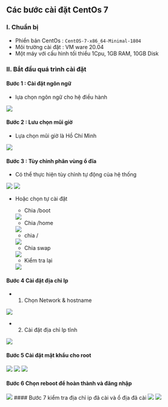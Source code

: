 ## Các bước cài đặt CentOs 7
### I. Chuẩn bị
- Phiển bản CentOs : `CentOS-7-x86_64-Minimal-1804`
- Môi trường cài đặt : VM ware 20.04
- Một máy với cấu hình tối thiểu 1Cpu, 1GB RAM, 10GB Disk
### II. Bắt đầu quá trình cài đặt
#### Bước 1 : Cài đặt ngôn ngữ 
- lựa chọn ngôn ngữ cho hệ điều hành 
<img src="../img/ce3.png">

#### Bước 2 : Lưu chọn mũi giờ 
- Lựa chọn mũi giờ là Hồ Chí Minh
<img src="../img/ce4.png">

#### Bước 3 : Tùy chỉnh phân vùng ổ đĩa
- Có thể thực hiện tùy chỉnh tự động của hệ thống
<img src="../img/ce5.png">
<img src="../img/ce6.png">

- Hoặc chọn tự cài đặt
    + Chia /boot
    <img src="../img/ce8.png">

    + Chia /home
    <img src="../img/ce10.png">

    + chia /
    <img src="../img/ce11.png">

    + Chia swap 
    <img src="../img/ce12.png">

    + Kiểm tra lại 
    <img src="../img/ce14.png">

#### Bước 4 Cài đặt địa chỉ Ip 
- 1. Chọn Network & hostname
<img src="../img/ce15.png">


- 2. Cài đặt địa chỉ Ip tĩnh 
<img src="../img/ce16.png">

#### Bước 5 Cài đặt mật khẩu cho root
<img src="../img/ce17.png">
<img src="../img/ce18.png">
<img src="../img/ce19.png">

#### Bước 6 Chọn reboot để hoàn thành và đăng nhập

<img src="../img/ce20.png">
#### Bước 7 kiểm tra địa chỉ ip đã cài và ổ địa đã cài

<img src="../img/ce21.png">
<img src="../img/ce22.png">
